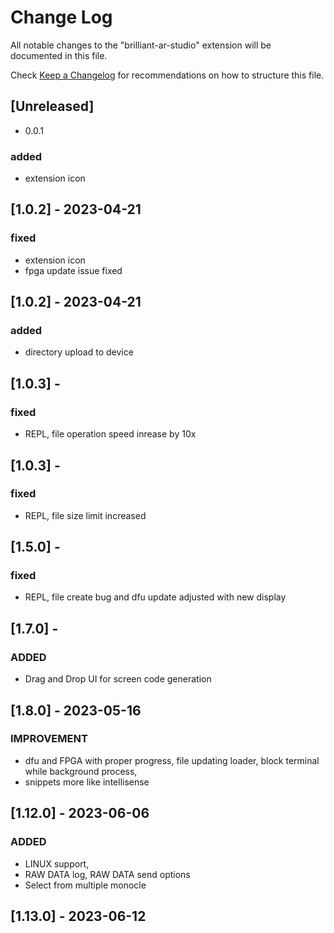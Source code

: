 # Change Log

All notable changes to the "brilliant-ar-studio" extension will be documented in this file.

Check [Keep a Changelog](http://keepachangelog.com/) for recommendations on how to structure this file.

## [Unreleased]

- 0.0.1

### added

- extension icon

## [1.0.2] - 2023-04-21

### fixed

- extension icon
- fpga update issue fixed

## [1.0.2] - 2023-04-21

### added

- directory upload to device

## [1.0.3] -

### fixed

- REPL, file operation speed inrease by 10x

## [1.0.3] -

### fixed

- REPL, file size limit increased

## [1.5.0] -

### fixed

- REPL, file create bug and dfu update adjusted with new display

## [1.7.0] -

### ADDED

- Drag and Drop UI for screen code generation

## [1.8.0] - 2023-05-16

### IMPROVEMENT

- dfu and FPGA with proper progress, file updating loader, block terminal while background process,
- snippets more like intellisense

## [1.12.0] - 2023-06-06

### ADDED

- LINUX support,
- RAW DATA log, RAW DATA send options
- Select from multiple monocle

## [1.13.0] - 2023-06-12

